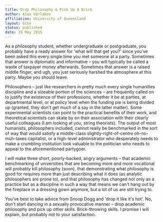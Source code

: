 ```yaml
---
title: Drop Philosophy & Pick Up A Brick 
author: Alex Varlakov
affiliation: University of Queensland
layout: bite
status: published
date: 29 May 2015
---
```


As a philosophy student, whether undergraduate or postgraduate, you probably have a ready answer for 'what will that get you?' since you've been asked this every.single.time you met someone at a party. Sometimes that answer is diplomatic and informative – you will typically be called a waste of taxpayer money afterwards. Sometimes that answer is a raised middle finger, and ugh, you just seriously harshed the atmosphere at this party. Maybe you should leave. 

Philosophers – just like researchers in pretty much every single humanities discipline and a sizeable portion of the sciences – are frequently called on to justify the existence of their professions, whether it be at parties, at departmental level, or at policy level when the funding pie is being divided up (granted, they don't get much of a say in the latter matter). Some experimental scientists can point to the practical benefits of their work, and theoretical scientists can skate by on their association with their clearly useful colleagues (I am looking at you, string theorists). The output of most humanists, philosophers included, cannot really be benchmarked in the sort of way that would satisfy a middle-class slightly-right-of-centre oh-no-muh-taxes capitalist, or a high-level administrator who desperately needs to make a crumbling institution look valuable to the politician who needs to appeal to the aforementioned partygoer. 

I will make three short, poorly-backed, angry arguments – that academic benchmarking of universities that are becoming more and more vocational will probably kill philosophy (soon), that demonstrating what philosophy is good for requires more than just describing what it does (as analytic philosophers are prone to), and that philosophy has changed not only as a practice but as a discipline in such a way that means we can't hang out by the fireplace in a dressing gown anymore, but a lot of us are still trying to. 

You've best to take advice from Snoop Dogg and 'drop it like it's hot'. No, don't start dancing in a sexually provocative manner – drop academic philosophy and pick up other skills. Brick-throwing skills. I promise I will explain, but probably not to your satisfaction.